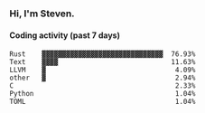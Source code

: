 ### Hi, I'm Steven.

#### Coding activity (past 7 days)
```
Rust    ▓▓▓▓▓▓▓▓▓▓▓▓▓▓▓▓▓▓▓▓▓▓▓▓▓▓▓▓▓▓  76.93%
Text    ▓▓▓▓                            11.63%
LLVM    ▓                                4.09%
other   ▓                                2.94%
C                                        2.33%
Python                                   1.04%
TOML                                     1.04%
```
